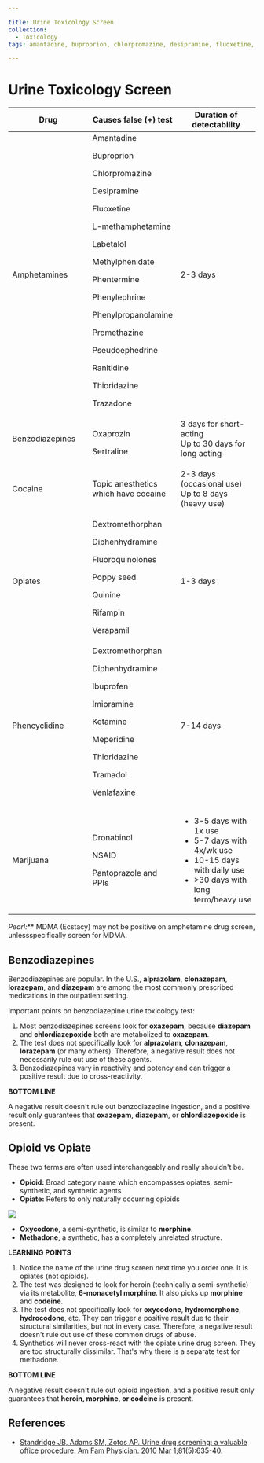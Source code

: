 ```yaml
---

title: Urine Toxicology Screen
collection:
  - Toxicology
tags: amantadine, buproprion, chlorpromazine, desipramine, fluoxetine, labetalol, Methylphenidate, Phentermine, Phenylephrine, Phenylpropanolamine, Promethazine, Pseudoephedrine, Ranitidine, Thioridazine, trazodone, oxaprozin, sertraline, Dextromethorphan, Diphenhydramine, Quinine, Rifampin, Verapamil, Ibuprofen, Imipramine, Ketamine, Meperidine, Venlafaxine, Dronabinol, Pantoprazole, oxazepam, diazepam, chlordiazepoxide, alprazolam, clonazepam, lorazepam, morphine, codeine, hydrocodone, hydromorphone, oxycodone, oxymorphone, buprenorphine, fentanyl, methadone, tramadol, 

---
```


# Urine Toxicology Screen

<table>
<colgroup>
<col width="33%" />
<col width="33%" />
<col width="33%" />
</colgroup>
<thead>
<tr class="header">
<th><strong>Drug</strong></th>
<th><strong>Causes false (+) test</strong></th>
<th><strong>Duration of detectability</strong></th>
</tr>
</thead>
<tbody>
<tr class="odd">
<td>Amphetamines</td>
<td>Amantadine<br />

<p>Buproprion</p>
<p>Chlorpromazine</p>
<p>Desipramine</p>
<p>Fluoxetine</p>
<span class="aglmd-moreinfo ui-moreinfo" data-iid="53aa247bd35d3ae92e001a24">L-methamphetamine</span><br />

<p>Labetalol</p>
<span class="aglmd-moreinfo ui-moreinfo" data-iid="53aa247bd35d3ae92e001a25">Methylphenidate</span><br />

<p>Phentermine</p>
<p>Phenylephrine</p>
<p>Phenylpropanolamine</p>
<p>Promethazine</p>
<p>Pseudoephedrine</p>
<p>Ranitidine</p>
<p>Thioridazine</p>
<p>Trazadone</p></td>
<td>2-3 days</td>
</tr>
<tr class="even">
<td>Benzodiazepines</td>
<td><p>Oxaprozin</p>
<span class="aglmd-moreinfo ui-moreinfo" data-iid="53aa247bd35d3ae92e001a26">Sertraline</span></td>
<td><span class="aglmd-moreinfo ui-moreinfo" data-iid="53aa247bd35d3ae92e001a27">3 days for short-acting</span><br />
<span class="aglmd-moreinfo ui-moreinfo" data-iid="53aa247bd35d3ae92e001a28">Up to 30 days for long acting</span><br />
</td>
</tr>
<tr class="odd">
<td>Cocaine</td>
<td>Topic anesthetics which have cocaine</td>
<td><p>2-3 days (occasional use)<br />
Up to 8 days (heavy use)</p></td>
</tr>
<tr class="even">
<td>Opiates</td>
<td>Dextromethorphan<br />

<p>Diphenhydramine</p>
<p>Fluoroquinolones</p>
<p>Poppy seed</p>
<p>Quinine</p>
<p>Rifampin</p>
<p>Verapamil</p></td>
<td>1-3 days</td>
</tr>
<tr class="odd">
<td>Phencyclidine</td>
<td>Dextromethorphan<br />

<p>Diphenhydramine</p>
<p>Ibuprofen</p>
<p>Imipramine</p>
<p>Ketamine</p>
<p>Meperidine</p>
<p>Thioridazine</p>
<p>Tramadol</p>
<p>Venlafaxine</p></td>
<td>7-14 days</td>
</tr>
<tr class="even">
<td><span class="aglmd-moreinfo ui-moreinfo" data-iid="53aa247bd35d3ae92e001a29">Marijuana</span></td>
<td>Dronabinol<br />

<p>NSAID</p>
Pantoprazole and PPIs</td>
<td><ul>
<li>3-5 days with 1x use<br />
</li>
<li>5-7 days with 4x/wk use<br />
</li>
<li>10-15 days with daily use<br />
</li>
<li>&gt;30 days with long term/heavy use<br />
</li>
</ul></td>
</tr>
</tbody>
</table>

**Pearl*:*** MDMA (Ecstacy) may not be positive on amphetamine drug screen, unlessspecifically screen for MDMA. 

## Benzodiazepines

Benzodiazepines are popular. In the U.S., **alprazolam**, **clonazepam**, **lorazepam**, and **diazepam** are among the most commonly prescribed medications in the outpatient setting.

Important points on benzodiazepine urine toxicology test:

1.  Most benzodiazepines screens look for **oxazepam**, because **diazepam** and **chlordiazepoxide** both are metabolized to **oxazepam**.
2.  The test does not specifically look for **alprazolam**, **clonazepam**, **lorazepam** (or many others). Therefore, a negative result does not necessarily rule out use of these agents.
3.  Benzodiazepines vary in reactivity and potency and can trigger a positive result due to cross-reactivity.

**BOTTOM LINE**

A negative result doesn't rule out benzodiazepine ingestion, and a positive result only guarantees that **oxazepam**, **diazepam**, or **chlordiazepoxide** is present.

## Opioid vs Opiate

These two terms are often used interchangeably and really shouldn't be.

-   **Opioid:** Broad category name which encompasses opiates, semi-synthetic, and synthetic agents
-   **Opiate:** Refers to only naturally occurring opioids

![](https://d2p53dh3qxfm0x.cloudfront.net/uploads/img/1jx/5/m/5844ffb0-588d-565c-a74d-0de93b9cd9f7/640.png)
-   **Oxycodone**, a semi-synthetic, is similar to **morphine**.
-   **Methadone**, a synthetic, has a completely unrelated structure.

**LEARNING POINTS**
1.  Notice the name of the urine drug screen next time you order one. It is opiates (not opioids).
2.  The test was designed to look for heroin (technically a semi-synthetic) via its metabolite, **6-monacetyl morphine**. It also picks up **morphine** and **codeine**.
3.  The test does not specifically look for **oxycodone**, **hydromorphone**, **hydrocodone**, etc. They can trigger a positive result due to their structural similarities, but not in every case. Therefore, a negative result doesn't rule out use of these common drugs of abuse.
4.  Synthetics will never cross-react with the opiate urine drug screen. They are too structurally dissimilar. That's why there is a separate test for methadone.

**BOTTOM LINE**

A negative result doesn't rule out opioid ingestion, and a positive result only guarantees that **heroin, morphine, or codeine** is present.

## References

-   [Standridge JB, Adams SM, Zotos AP. Urine drug screening: a valuable office procedure. Am Fam Physician. 2010 Mar 1;81(5):635-40.](http://www.ncbi.nlm.nih.gov/pubmed/20187600)
